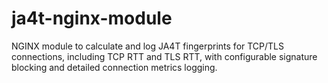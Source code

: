 # ja4t-nginx-module
NGINX module to calculate and log JA4T fingerprints for TCP/TLS connections, including TCP RTT and TLS RTT, with configurable signature blocking and detailed connection metrics logging.
